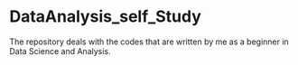 # DataAnalysis_self_Study
The repository deals with the codes that are written by me as a beginner in Data Science and Analysis. 
